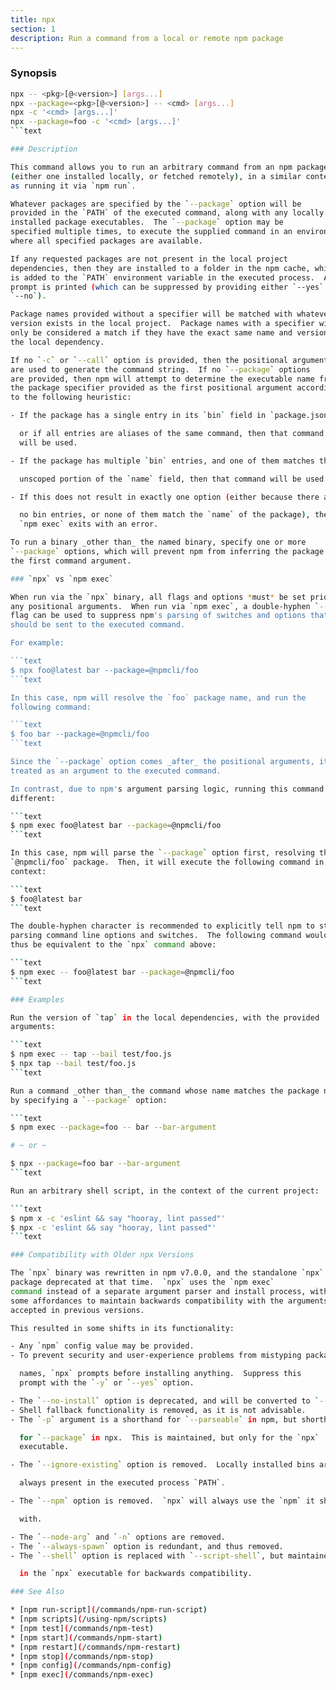 ```yaml
---
title: npx
section: 1
description: Run a command from a local or remote npm package
---
```


### Synopsis

```bash
npx -- <pkg>[@<version>] [args...]
npx --package=<pkg>[@<version>] -- <cmd> [args...]
npx -c '<cmd> [args...]'
npx --package=foo -c '<cmd> [args...]'
```text

### Description

This command allows you to run an arbitrary command from an npm package
(either one installed locally, or fetched remotely), in a similar context
as running it via `npm run`.

Whatever packages are specified by the `--package` option will be
provided in the `PATH` of the executed command, along with any locally
installed package executables.  The `--package` option may be
specified multiple times, to execute the supplied command in an environment
where all specified packages are available.

If any requested packages are not present in the local project
dependencies, then they are installed to a folder in the npm cache, which
is added to the `PATH` environment variable in the executed process.  A
prompt is printed (which can be suppressed by providing either `--yes` or
`--no`).

Package names provided without a specifier will be matched with whatever
version exists in the local project.  Package names with a specifier will
only be considered a match if they have the exact same name and version as
the local dependency.

If no `-c` or `--call` option is provided, then the positional arguments
are used to generate the command string.  If no `--package` options
are provided, then npm will attempt to determine the executable name from
the package specifier provided as the first positional argument according
to the following heuristic:

- If the package has a single entry in its `bin` field in `package.json`,

  or if all entries are aliases of the same command, then that command
  will be used.

- If the package has multiple `bin` entries, and one of them matches the

  unscoped portion of the `name` field, then that command will be used.

- If this does not result in exactly one option (either because there are

  no bin entries, or none of them match the `name` of the package), then
  `npm exec` exits with an error.

To run a binary _other than_ the named binary, specify one or more
`--package` options, which will prevent npm from inferring the package from
the first command argument.

### `npx` vs `npm exec`

When run via the `npx` binary, all flags and options *must* be set prior to
any positional arguments.  When run via `npm exec`, a double-hyphen `--`
flag can be used to suppress npm's parsing of switches and options that
should be sent to the executed command.

For example:

```text
$ npx foo@latest bar --package=@npmcli/foo
```text

In this case, npm will resolve the `foo` package name, and run the
following command:

```text
$ foo bar --package=@npmcli/foo
```text

Since the `--package` option comes _after_ the positional arguments, it is
treated as an argument to the executed command.

In contrast, due to npm's argument parsing logic, running this command is
different:

```text
$ npm exec foo@latest bar --package=@npmcli/foo
```text

In this case, npm will parse the `--package` option first, resolving the
`@npmcli/foo` package.  Then, it will execute the following command in that
context:

```text
$ foo@latest bar
```text

The double-hyphen character is recommended to explicitly tell npm to stop
parsing command line options and switches.  The following command would
thus be equivalent to the `npx` command above:

```text
$ npm exec -- foo@latest bar --package=@npmcli/foo
```text

### Examples

Run the version of `tap` in the local dependencies, with the provided
arguments:

```text
$ npm exec -- tap --bail test/foo.js
$ npx tap --bail test/foo.js
```text

Run a command _other than_ the command whose name matches the package name
by specifying a `--package` option:

```text
$ npm exec --package=foo -- bar --bar-argument

# ~ or ~

$ npx --package=foo bar --bar-argument
```text

Run an arbitrary shell script, in the context of the current project:

```text
$ npm x -c 'eslint && say "hooray, lint passed"'
$ npx -c 'eslint && say "hooray, lint passed"'
```text

### Compatibility with Older npx Versions

The `npx` binary was rewritten in npm v7.0.0, and the standalone `npx`
package deprecated at that time.  `npx` uses the `npm exec`
command instead of a separate argument parser and install process, with
some affordances to maintain backwards compatibility with the arguments it
accepted in previous versions.

This resulted in some shifts in its functionality:

- Any `npm` config value may be provided.
- To prevent security and user-experience problems from mistyping package

  names, `npx` prompts before installing anything.  Suppress this
  prompt with the `-y` or `--yes` option.

- The `--no-install` option is deprecated, and will be converted to `--no`.
- Shell fallback functionality is removed, as it is not advisable.
- The `-p` argument is a shorthand for `--parseable` in npm, but shorthand

  for `--package` in npx.  This is maintained, but only for the `npx`
  executable.

- The `--ignore-existing` option is removed.  Locally installed bins are

  always present in the executed process `PATH`.

- The `--npm` option is removed.  `npx` will always use the `npm` it ships

  with.

- The `--node-arg` and `-n` options are removed.
- The `--always-spawn` option is redundant, and thus removed.
- The `--shell` option is replaced with `--script-shell`, but maintained

  in the `npx` executable for backwards compatibility.

### See Also

* [npm run-script](/commands/npm-run-script)
* [npm scripts](/using-npm/scripts)
* [npm test](/commands/npm-test)
* [npm start](/commands/npm-start)
* [npm restart](/commands/npm-restart)
* [npm stop](/commands/npm-stop)
* [npm config](/commands/npm-config)
* [npm exec](/commands/npm-exec)
